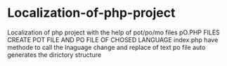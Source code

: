 # Localization-of-php-project
Localization of php project with the help of pot/po/mo files
pO.PHP FILES CREATE POT FILE AND PO FILE OF CHOSED LANGUAGE
index.php have methode to call the lnaguage change and replace of text 
po file auto generates the dirictory structure
